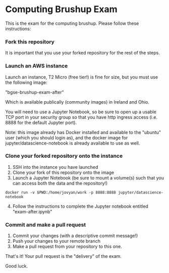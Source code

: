 # Computing Brushup Exam

This is the exam for the computing brushup. Please follow these instructions:

### Fork this repository

It is important that you use your forked repository for the rest of the steps.

### Launch an AWS instance

Launch an instance, T2 Micro (free tier!) is fine for size, but you must use the following image:

"bgse-brushup-exam-after"

Which is available publically (community images) in Ireland and Ohio.

You will need to use a Jupyter Notebook, so be sure to open up a usable TCP port in your security group so that you have http ingress access (i.e. 8888 for the default Jupyter port).

Note: this image already has Docker installed and available to the "ubuntu" user (which you should login as), and the docker image for jupyter/datascience-notebook is already available to use as well.

### Clone your forked repository onto the instance

1. SSH into the instance you have launched
2. Clone your fork of this repository onto the image
3. Launch a Jupyter Notebook (be sure to mount a volume(s) such that you can access both the data and the repository!)

``` shell
docker run -v $PWD:/home/jovyan/work -p 8888:8888 jupyter/datascience-notebook
```

4. Follow the instructions to complete the Jupyter notebook entitled "exam-after.ipynb"

### Commit and make a pull request

1. Commit your changes (with a descriptive commit message!)
2. Push your changes to your remote branch
3. Make a pull request from your repository to this one.

That's it! Your pull request is the "delivery" of the exam.

Good luck.
